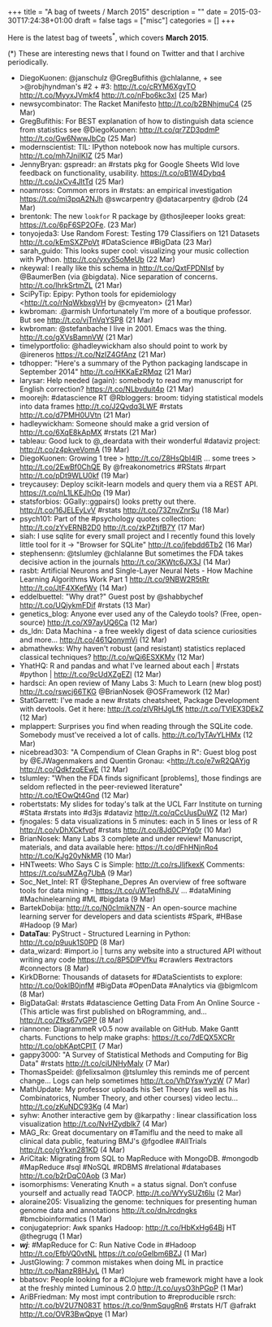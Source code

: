 +++
title = "A bag of tweets / March 2015"
description = ""
date = 2015-03-30T17:24:38+01:00
draft = false
tags = ["misc"]
categories = []
+++

Here is the latest bag of tweets<sup>\*</sup>, which covers **March 2015**.

<!--more-->

(\*) These are interesting news that I found on Twitter and that I archive periodically.

- DiegoKuonen: @janschulz @GregBufithis @chlalanne, + see >@robjhyndman's #2 + #3: <http://t.co/cRYM6XgvTO> <http://t.co/MyyxJVmkf4> <http://t.co/nFbo6kc3xI> (25 Mar)
- newsycombinator: The Racket Manifesto <http://t.co/b2BNhjmuC4> (25 Mar)
- GregBufithis: For BEST explanation of how to distinguish data science from statistics see @DiegoKuonen: <http://t.co/qr7ZD3pdmP> <http://t.co/Gw6NwwJbCp> (25 Mar)
- modernscientist: TIL: IPython notebook now has multiple cursors. <http://t.co/mh7JniIKIZ> (25 Mar)
- JennyBryan: gspreadr: an #rstats pkg for Google Sheets Wld love feedback on functionality, usability. <https://t.co/oB1W4Dybq4> <http://t.co/JxCv4JltTd> (25 Mar)
- noamross: Common errors in #rstats: an empirical investigation <https://t.co/mi3pqA2NJh> @swcarpentry @datacarpentry @drob (24 Mar)
- brentonk: The new `lookfor` R package by @thosjleeper looks great: <https://t.co/6pF6SP2OFe>. (23 Mar)
- tonyojeda3: Use Random Forest: Testing 179 Classifiers on 121 Datasets <http://t.co/kEmSXZPpVt> #DataScience #BigData (23 Mar)
- sarah_guido: This looks super cool: visualizing your music collection with Python. <http://t.co/yxyS5oMeUb> (22 Mar)
- nkeywal: I really like this schema in <http://t.co/QxtFPDNIsf> by @BaumerBen (via @bigdata). Nice separation of concerns. <http://t.co/IhrkSrtmZL> (21 Mar)
- SciPyTip: Epipy: Python tools for epidemiology <http://t.co/rNqWkbxgVH by @cmyeaton> (21 Mar)
- kwbroman: .@armish Unfortunately I’m more of a boutique professor. But see <http://t.co/vjTnVqYSP8> (21 Mar)
- kwbroman: @stefanbache I live in 2001. Emacs was the thing. <http://t.co/gXVsBamnVW> (21 Mar)
- timelyportfolio: @hadleywickham also should point to work by @ireneros <https://t.co/NzIZ4GfAnz> (21 Mar)
- tdhopper: "Here's a summary of the Python packaging landscape in September 2014" <http://t.co/HKKaEzRMqz> (21 Mar)
- larysar: Help needed (again): somebody to read my manuscript for English correction? <https://t.co/NLbvduit4p> (21 Mar)
- moorejh: #datascience RT @Rbloggers: broom: tidying statistical models into data frames <http://t.co/J2Qvdq3LWF> #rstats <http://t.co/d7PMH0UVtn> (21 Mar)
- hadleywickham: Someone should make a grid version of <http://t.co/6XqE8kApMX> #rstats (21 Mar)
- tableau: Good luck to @\_deardata with their wonderful #dataviz project: <http://t.co/z4pkveVomA> (19 Mar)
- DiegoKuonen: Growing 1 tree > <http://t.co/Z8HsQbI4lR> ... some trees > <http://t.co/2EwBf0ChQE> By @freakonometrics #RStats #rpart <http://t.co/pDt9WLU0kf> (19 Mar)
- treycausey: Deploy scikit-learn models and query them via a REST API. <https://t.co/nL1LKEJhOp> (19 Mar)
- statsforbios: GGally::ggpairs() looks pretty out there. <http://t.co/16JELEyLvV> #rstats <http://t.co/73ZnvZnrSu> (18 Mar)
- psych101: Part of the #psychology quotes collection: <http://t.co/zYvERNB2D0> <http://t.co/zkPZtjfB7Y> (17 Mar)
- siah: I use sqlite for every small project and I recently found this lovely little tool for it -> "Browser for SQLite" <http://t.co/jfebdd6Tb2> (16 Mar)
- stephensenn: @tslumley @chlalanne But sometimes the FDA takes decisive action in the journals
  <http://t.co/3KWtc6JX3J> (14 Mar)
- rasbt: Artificial Neurons and Single-Layer Neural Nets - How Machine Learning Algorithms Work Part 1 <http://t.co/9NBW2R5tRr> <http://t.co/JtF4XKefWv> (14 Mar)
- eddelbuettel: "Why drat?" Guest post by @shabbychef <http://t.co/UQjykmFDif> #rstats (13 Mar)
- genetics_blog: Anyone ever used any of the Caleydo tools? (Free, open-source) <http://t.co/X97ayUQ6Ca> (12 Mar)
- ds_ldn: Data Machina - a free weekly digest of data science curiosities and more... <http://t.co/461QonymVi> (12 Mar)
- abmathewks: Why haven't robust (and resistant) statistics replaced classical techniques? <http://t.co/wQi6ESXKMv> (12 Mar)
- YhatHQ: R and pandas and what I've learned about each | #rstats #python | <http://t.co/9cUdXZgEZl> (12 Mar)
- hardsci: An open review of Many Labs 3: Much to Learn (new blog post) <http://t.co/rswcj66TKG> @BrianNosek @OSFramework (12 Mar)
- StatGarrett: I've made a new #rstats cheatsheet, Package Development with devtools. Get it here: <http://t.co/zlVRHJgLfK> <http://t.co/TVIEX3DEkZ> (12 Mar)
- mplappert: Surprises you find when reading through the SQLite code. Somebody must've received a lot of calls. <http://t.co/1yTAvYLHMx> (12 Mar)
- nicebread303: "A Compendium of Clean Graphs in R": Guest blog post by @EJWagenmakers and Quentin Gronau: <http://t.co/e7wR2QAYjg <http://t.co/QdkfzqEEwE> (12 Mar)
- tslumley: "When the FDA finds significant [problems], those findings are seldom reflected in the peer-reviewed literature" <http://t.co/tEOwQt4Gnd> (12 Mar)
- robertstats: My slides for today's talk at the UCL Farr Institute on turning #Stata #rstats into #d3js #dataviz <http://t.co/qCcUusDuWZ> (12 Mar)
- fjnogales: 5 data visualizations in 5 minutes: each in 5 lines or less of R <http://t.co/vDhXCkfvpf> #rstats <http://t.co/8Jd0CPYq0r> (10 Mar)
- BrianNosek: Many Labs 3 complete and under review! Manuscript, materials, and data available here: <https://t.co/dFhHNjnRo4> <http://t.co/KJg20yNkMR> (10 Mar)
- HNTweets: Who Says C is Simple: <http://t.co/rsJIjfkexK> Comments: <https://t.co/suMZAg7UbA> (9 Mar)
- Soc_Net_Intel: RT @Stephane_Depres An overview of free software tools for data mining - <https://t.co/uWTepfh8JV> … #dataMining #Machinelearning #ML #bigdata (9 Mar)
- BartekDobija: <http://t.co/N0cImikN7N> - An open-source machine learning server for developers and data scientists #Spark, #HBase #Hadoop (9 Mar)
- **DataTau**: PyStruct - Structured Learning in Python: <http://t.co/p9uuk1S0PD> (8 Mar)
- data_wizard: #import.io | turns any website into a structured API without writing any code <https://t.co/8P5DlPVfku> #crawlers #extractors #connectors (8 Mar)
- KirkDBorne: Thousands of datasets for #DataScientists to explore: <http://t.co/0okIB0jnfM> #BigData #OpenData #Analytics via @bigmlcom (8 Mar)
- BigDataGal: #rstats #datascience Getting Data From An Online Source - (This article was first published on bRogramming, and... <http://t.co/Zfks67yGPP> (8 Mar)
- riannone: DiagrammeR v0.5 now available on GitHub. Make Gantt charts. Functions to help make graphs: <https://t.co/7dEQX5XCRr> <http://t.co/obKAptCPIT> (7 Mar)
- gappy3000: "A Survey of Statistical Methods and Computing for Big Data" #rstats <http://t.co/ciUNHyMaly> (7 Mar)
- ThomasSpeidel: @felixsalmon @tslumley this reminds me of percent change... Logs can help sometimes <http://t.co/VhDYswYyzW> (7 Mar)
- MathUpdate: My professor uploads his Set Theory (as well as his Combinatorics, Number Theory, and other courses) video lectu... <http://t.co/zKuNDC93Kg> (4 Mar)
- syhw: Another interactive gem by @karpathy : linear classification loss visualization <http://t.co/NvHZydblk7> (4 Mar)
- MAG_Rx: Great documentary on #Tamiflu and the need to make all clinical data public, featuring BMJ's @fgodlee #AllTrials <http://t.co/gYkxn281KD> (4 Mar)
- AriCitak: Migrating from SQL to MapReduce with MongoDB. #mongodb #MapReduce #sql #NoSQL #RDBMS #relational #databases <http://t.co/b2rDqC0Aob> (3 Mar)
- isomorphisms: Venerating Knuth = a status signal. Don’t confuse yourself and actually read TAOCP. <http://t.co/WYySUZt6lu> (2 Mar)
- aloraine205: Visualizing the genome: techniques for presenting human genome data and annotations <http://t.co/dnJrcdngks> #bmcbioinformatics (1 Mar)
- conjugateprior: Awk spanks Hadoop: <http://t.co/HbKxHg64Bj> HT @thegrugq (1 Mar)
- **_wj_**: #MapReduce for C: Run Native Code in #Hadoop <http://t.co/EfbVQ0vtNL> <https://t.co/oGeIbm6BZJ> (1 Mar)
- JustGlowing: 7 common mistakes when doing ML in practice <http://t.co/NanzR8HJyL> (1 Mar)
- bbatsov: People looking for a #Clojure web framework might have a look at the freshly minted Luminous 2.0 <http://t.co/uysO3hPGpP> (1 Mar)
- AriBFriedman: My most impt contribution to #reproducible rsrch: <http://t.co/bV2U7N083T> <https://t.co/9nmSqugRn6> #rstats H/T @afrakt <http://t.co/OVR3BwQpye> (1 Mar)
